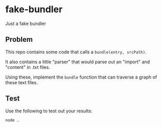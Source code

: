 # fake-bundler
Just a fake bundler

## Problem
This repo contains some code that calls a `bundle(entry, srcPath)`.

It also contains a little "parser" that would parse out an "import" and "content" in .txt files.

Using these, implement the `bundle` function that can traverse a graph of these text files.

## Test
Use the following to test out your results:

`node .`


